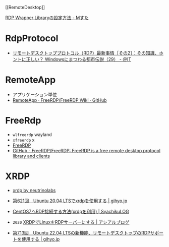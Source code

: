 [[RemoteDesktop]]

[RDP Wrapper Libraryの設定方法 - Mすた](https://m-suta.com/bibouroku-etc-rdpwrap/)

# RdpProtocol
- [リモートデスクトッププロトコル（RDP）最新事情［その2］：その知識、ホントに正しい？ Windowsにまつわる都市伝説（29） - ＠IT](https://atmarkit.itmedia.co.jp/ait/articles/1504/13/news019.html)

# RemoteApp
- アプリケーション単位
- [RemoteApp · FreeRDP/FreeRDP Wiki · GitHub](https://github.com/FreeRDP/FreeRDP/wiki/RemoteApp)

# FreeRdp
- `wlfreerdp` wayland
- `xfreerdp` x
- [FreeRDP](https://www.freerdp.com/)
- [GitHub - FreeRDP/FreeRDP: FreeRDP is a free remote desktop protocol library and clients](https://github.com/FreeRDP/FreeRDP)

# XRDP
- [xrdp by neutrinolabs](http://xrdp.org/)
- [第621回　Ubuntu 20.04 LTSでxrdpを使用する | gihyo.jp](https://gihyo.jp/admin/serial/01/ubuntu-recipe/0621)
- [CentOS7へRDP接続する方法(xrdpを利用) | SyachikuLOG](https://syachiku.net/centos7xrdp/)
- `2020` [XRDPでLinuxをRDPサーバーにする | アシアルブログ](https://blog.asial.co.jp/706)

- [第713回　Ubuntu 22.04 LTSの新機能、リモートデスクトップのRDPサポートを使用する | gihyo.jp](https://gihyo.jp/admin/serial/01/ubuntu-recipe/0713)
